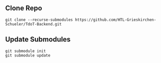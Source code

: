 ## Clone Repo
```
git clone --recurse-submodules https://github.com/HTL-Grieskirchen-Schueler/TdoT-Backend.git
```
## Update Submodules

```
git submodule init 
git submodule update
```
